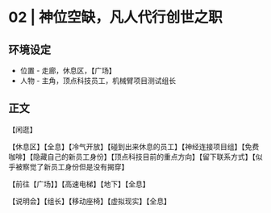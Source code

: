 # 02 | 神位空缺，凡人代行创世之职

## 环境设定

* 位置 - 走廊，休息区，【广场】
* 人物 - 主角，顶点科技员工，机械臂项目测试组长

## 正文

【闲逛】

【休息区】【全息】【冷气开放】【碰到出来休息的员工】【神经连接项目组】【免费咖啡】【隐藏自己的新员工身份】【顶点科技目前的重点方向】【留下联系方式】【似乎被察觉了新员工身份但是没有揭穿】

【前往【广场】】【高速电梯】【地下】【全息】

【说明会】【组长】【移动座椅】【虚拟现实】【全息】

